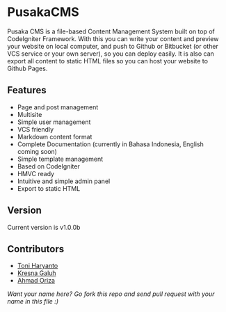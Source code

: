 # PusakaCMS

Pusaka CMS is a file-based Content Management System built on top of CodeIgniter Framework. With this you can write your content and preview your website on local computer, and push to Github or Bitbucket (or other VCS service or your own server), so you can deploy easily. It is also can export all content to static HTML files so you can host your website to Github Pages.

## Features

- Page and post management
- Multisite
- Simple user management
- VCS friendly
- Markdown content format
- Complete Documentation (currently in Bahasa Indonesia, English coming soon)
- Simple template management
- Based on CodeIgniter
- HMVC ready
- Intuitive and simple admin panel
- Export to static HTML

## Version

Current version is v1.0.0b

## Contributors

- [Toni Haryanto](http://id.toniharyanto.net)
- [Kresna Galuh](http://kresnagaluh.com)
- [Ahmad Oriza](http://id.linkedin.com/pub/ahmad-oriza/68/980/106)

*Want your name here? Go fork this repo and send pull request with your name in this file :)*
